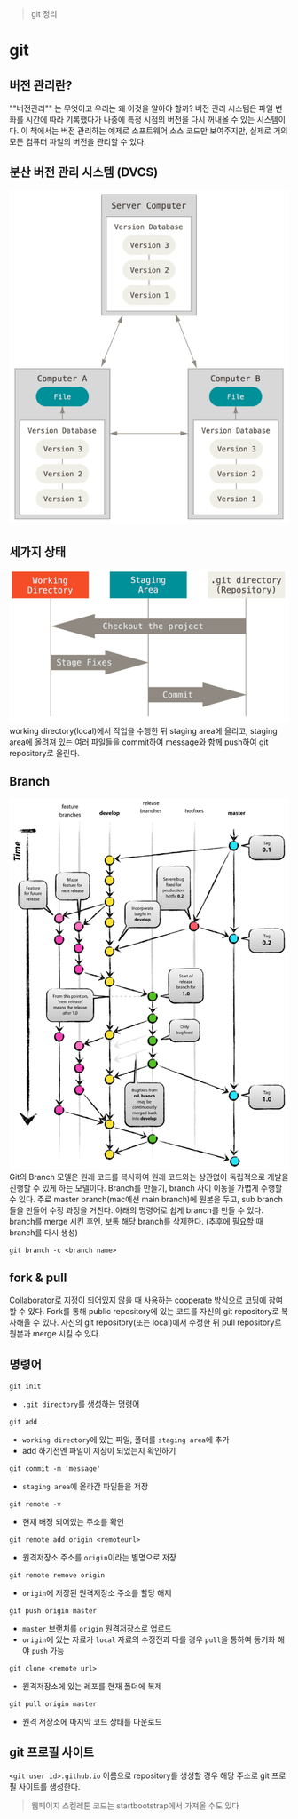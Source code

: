 > git 정리
# git

## 버전 관리란?
""버전관리"" 는 무엇이고 우리는 왜 이것을 알아야 할까?
버전 관리 시스템은 파일 변화를 시간에 따라 기록했다가 나중에 특정 시점의 버전을 다시 꺼내올 수 있는 시스템이다. 이 책에서는 버전 관리하는 예제로 소프트웨어 소스 코드만 보여주지만, 실제로 거의 모든 컴퓨터 파일의 버전을 관리할 수 있다.


## 분산 버전 관리 시스템 (DVCS)

![DVCS](./assets/version_database.png)


## 세가지 상태

![areas](./assets/areas.png)
working directory(local)에서 작업을 수행한 뒤 staging area에 올리고, staging area에 올려져 있는 여러 파일들을 commit하여 message와 함께 push하여 git repository로 올린다.


## Branch

![Branch](./assets/git-model-branch.png)
Git의 Branch 모델은 원래 코드를 복사하여 원래 코드와는 상관없이 독립적으로 개발을 진행할 수 있게 하는 모델이다. Branch를 만들기, branch 사이 이동을 가볍게 수행할 수 있다. 주로 master branch(mac에선 main branch)에 원본을 두고, sub branch들을 만들어 수정 과정을 거친다. 아래의 명령어로 쉽게 branch를 만들 수 있다. branch를 merge 시킨 후엔, 보통 해당 branch를 삭제한다. (추후에 필요할 때 branch를 다시 생성)
```shell
git branch -c <branch name>
```


## fork & pull

Collaborator로 지정이 되어있지 않을 때 사용하는 cooperate 방식으로 코딩에 참여할 수 있다.
Fork를 통해 public repository에 있는 코드를 자신의 git repository로 복사해올 수 있다. 자신의 git repository(또는 local)에서 수정한 뒤 pull repository로 원본과 merge 시킬 수 있다.


## 명령어

```shell
git init
```
- `.git directory`를 생성하는 명령어

```shell
git add .
```
- `working directory`에 있는 파일, 폴더를 `staging area`에 추가
- add 하기전엔 파일이 저장이 되었는지 확인하기

```shell
git commit -m 'message'
```
- `staging area`에 올라간 파일들을 저장

```shell
git remote -v
```
- 현재 배정 되어있는 주소를 확인

```shell
git remote add origin <remoteurl>
```
- 원격저장소 주소를 `origin`이라는 별명으로 저장

```shell
git remote remove origin
```
- `origin`에 저장된 원격저장소 주소를 할당 해제

```shell
git push origin master
```
- `master` 브랜치를 `origin` 원격저장소로 업로드
- `origin`에 있는 자료가 `local` 자료의 수정전과 다를 경우 `pull`을 통하여 동기화 해야 `push` 가능

```shell
git clone <remote url>
```
- 원격저장소에 있는 레포를 현재 폴더에 복제

```shell
git pull origin master
```
- 원격 저장소에 마지막 코드 상태를 다운로드


## git 프로필 사이트

`<git user id>.github.io` 이름으로 repository를 생성할 경우 해당 주소로 git 프로필 사이트를 생성한다.
> 웹페이지 스켈레톤 코드는 startbootstrap에서 가져올 수도 있다